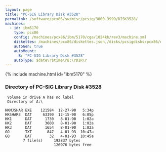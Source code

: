 ```yaml
---
layout: page
title: "PC-SIG Library Disk #3528"
permalink: /software/pcx86/sw/misc/pcsig/3000-3999/DISK3528/
machines:
  - id: ibm5170
    type: pcx86
    config: /machines/pcx86/ibm/5170/cga/1024kb/rev3/machine.xml
    diskettes: /machines/pcx86/diskettes.json,/disks/pcsigdisks/pcx86/diskettes.json
    autoGen: true
    autoMount:
      B: "PC-SIG Library Disk #3528"
    autoType: $date\r$time\rB:\rDIR\r
---
```


{% include machine.html id="ibm5170" %}

### Directory of PC-SIG Library Disk #3528

     Volume in drive A has no label
     Directory of A:\

    HKMJSHAR EXE    121584  12-27-90   5:34p
    HKSHARE  DAT     63390  12-15-90   6:05p
    HK1      DAT      1730   8-01-90   1:02a
    HK2      DAT      3600   8-01-90   1:02a
    HK3      DAT      1654   8-01-90   1:02a
    GO       TXT       847   4-01-93  10:47a
    GO       BAT        32   4-01-93  10:45a
            7 file(s)     192837 bytes
                          126976 bytes free
